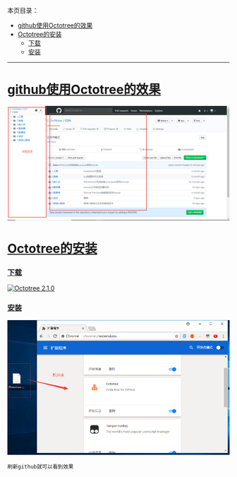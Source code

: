 本页目录：
- [github使用Octotree的效果](#index-01)
- [Octotree的安装](#index-02)
    - [下载](#index-02-01)
    - [安装](#index-02-02)

***
# <a name="index-01" href="#" >github使用Octotree的效果</a>
![](image/1-1.png)

# <a name="index-02" href="#" >Octotree的安装</a>

### <a name="index-02-01" href="#" >下载</a>
[![](https://img.shields.io/badge/Octotree-2.1.0-green.svg "Octotree 2.1.0")](https://pan.baidu.com/s/1D5XPzfVFZL3HBKYYbDku0g)

### <a name="index-02-02" href="#" >安装</a>

![](image/1-2.png)

`
刷新github就可以看到效果
`

